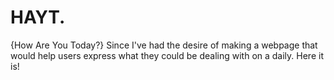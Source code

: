 # HAYT.
{How Are You Today?} Since I've had the desire of making a webpage that would help users express what they could be dealing with on a daily. Here it is!
